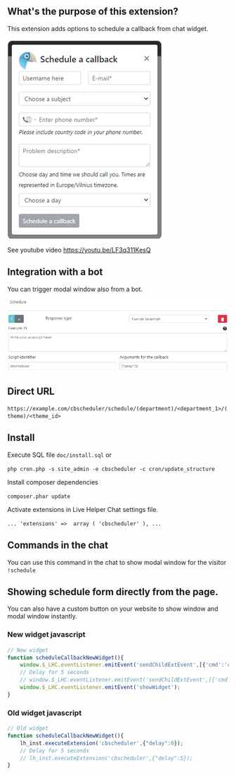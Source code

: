 
## What's the purpose of this extension?

This extension adds options to schedule a callback from chat widget.

![See image](https://raw.githubusercontent.com/LiveHelperChat/cbscheduler/master/doc/schedule-sample.png)

See youtube video https://youtu.be/LF3q311KesQ

## Integration with a bot

You can trigger modal window also from a bot.

![See image](https://raw.githubusercontent.com/LiveHelperChat/cbscheduler/master/doc/schedule.png)

## Direct URL

`https://example.com/cbscheduler/schedule/(department)/<department_1>/(theme)/<theme_id>`

## Install

Execute SQL file `doc/install.sql` or

`php cron.php -s site_admin -e cbscheduler -c cron/update_structure`

Install composer dependencies

`composer.phar update`

Activate extensions in Live Helper Chat settings file.

`
...
'extensions' => 
  array (
      'cbscheduler'
  ),
...
`

## Commands in the chat

You can use this command in the chat to show modal window for the visitor `!schedule`

## Showing schedule form directly from the page.

You can also have a custom button on your website to show window and modal window instantly.

### New widget javascript

```js
// New widget
function scheduleCallbackNewWidget(){
    window.$_LHC.eventListener.emitEvent('sendChildExtEvent',[{'cmd':'cbscheduler','arg':{}}]);
    // Delay for 5 seconds
    // window.$_LHC.eventListener.emitEvent('sendChildExtEvent',[{'cmd':'cbscheduler','arg':{"delay":5}}]);
    window.$_LHC.eventListener.emitEvent('showWidget');
}
```

### Old widget javascript

```js
// Old widget
function scheduleCallbackNewWidget(){
    lh_inst.executeExtension('cbscheduler',{"delay":0});
    // Delay for 5 seconds
    // lh_inst.executeExtension('cbscheduler',{"delay":5});
}
```